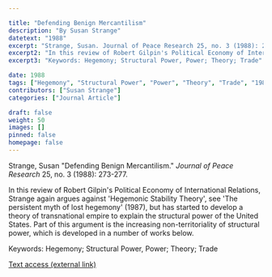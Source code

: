 ```yaml
---

title: "Defending Benign Mercantilism"
description: "By Susan Strange"
datetext: "1988"
excerpt: "Strange, Susan. Journal of Peace Research 25, no. 3 (1988): 273-277."
excerpt2: "In this review of Robert Gilpin's Political Economy of International Relations, Strange again argues against 'Hegemonic Stability Theory', see 'The persistent myth of lost hegemony' (1987), but has started to develop a theory of transnational empire to explain the structural power of the United States. Part of this argument is the increasing non-territoriality of structural power, which is developed in a number of works below."
excerpt3: "Keywords: Hegemony; Structural Power, Power; Theory; Trade"

date: 1988
tags: ["Hegemony", "Structural Power", "Power", "Theory", "Trade", "1980's"]
contributors: ["Susan Strange"]
categories: ["Journal Article"]

draft: false
weight: 50
images: []
pinned: false
homepage: false
---
```


Strange, Susan "Defending Benign Mercantilism." *Journal of Peace Research* 25, no. 3 (1988): 273-277.

In this review of Robert Gilpin's Political Economy of International Relations, Strange again argues against 'Hegemonic Stability Theory', see 'The persistent myth of lost hegemony' (1987), but has started to develop a theory of transnational empire to explain the structural power of the United States. Part of this argument is the increasing non-territoriality of structural power, which is developed in a number of works below.

Keywords: Hegemony; Structural Power, Power; Theory; Trade

[Text access (external link)](https://doi.org/10.1177/002234338802500307)
